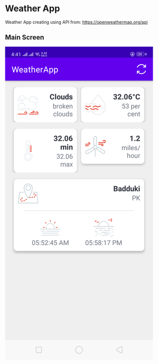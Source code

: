 # Weather App
Weather App creating using API from: https://openweathermap.org/api 

## Main Screen
![screenshot2](screenshots/screen01.png)